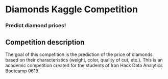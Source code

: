# Diamonds Kaggle Competition
### Predict diamond prices!

## Competition description

The goal of this competition is the prediction of the price of diamonds based on their characteristics (weight, color, quality of cut, etc.). This is an academic competition created for the students of Iron Hack Data Analytics Bootcamp 0619.
